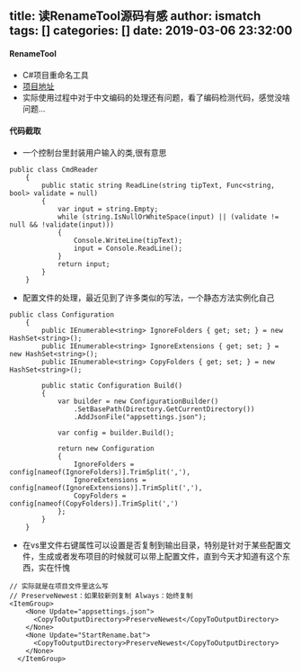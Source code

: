 title: 读RenameTool源码有感
author: ismatch
tags: []
categories: []
date: 2019-03-06 23:32:00
---
#### RenameTool
- C#项目重命名工具
- [项目地址](https://github.com/liamwang/rename-tool)
- 实际使用过程中对于中文编码的处理还有问题，看了编码检测代码，感觉没啥问题...

#### 代码截取
- 一个控制台里封装用户输入的类,很有意思
```
public class CmdReader
    {
        public static string ReadLine(string tipText, Func<string, bool> validate = null)
        {
            var input = string.Empty;
            while (string.IsNullOrWhiteSpace(input) || (validate != null && !validate(input)))
            {
                Console.WriteLine(tipText);
                input = Console.ReadLine();
            }
            return input;
        }
    }
```
- 配置文件的处理，最近见到了许多类似的写法，一个静态方法实例化自己
```
public class Configuration
    {
        public IEnumerable<string> IgnoreFolders { get; set; } = new HashSet<string>();
        public IEnumerable<string> IgnoreExtensions { get; set; } = new HashSet<string>();
        public IEnumerable<string> CopyFolders { get; set; } = new HashSet<string>();

        public static Configuration Build()
        {
            var builder = new ConfigurationBuilder()
                .SetBasePath(Directory.GetCurrentDirectory())
                .AddJsonFile("appsettings.json");

            var config = builder.Build();

            return new Configuration
            {
                IgnoreFolders = config[nameof(IgnoreFolders)].TrimSplit(','),
                IgnoreExtensions = config[nameof(IgnoreExtensions)].TrimSplit(','),
                CopyFolders = config[nameof(CopyFolders)].TrimSplit(',')
            };
        }
    }
```
- 在vs里文件右键属性可以设置是否复制到输出目录，特别是针对于某些配置文件，生成或者发布项目的时候就可以带上配置文件，直到今天才知道有这个东西，实在忏愧
```
// 实际就是在项目文件里这么写 
// PreserveNewest：如果较新则复制 Always：始终复制
<ItemGroup>
    <None Update="appsettings.json">
      <CopyToOutputDirectory>PreserveNewest</CopyToOutputDirectory>
    </None>
    <None Update="StartRename.bat">
      <CopyToOutputDirectory>PreserveNewest</CopyToOutputDirectory>
    </None>
  </ItemGroup>
```